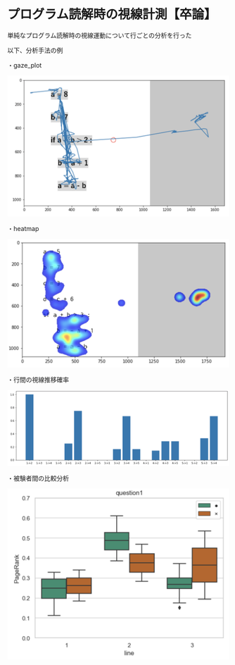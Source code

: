 # プログラム読解時の視線計測【卒論】

単純なプログラム読解時の視線運動について行ごとの分析を行った

以下、分析手法の例

・gaze_plot 

![gaze](https://github.com/takaya0111/Gra_thesis/blob/master/sample_gaze_plot.png)

・heatmap

![heatmap](https://github.com/takaya0111/Gra_thesis/blob/master/sample_heatmap.png)

・行間の視線推移確率

![tran](https://github.com/takaya0111/Gra_thesis/blob/master/sample_transition.png)

・被験者間の比較分析

![a](https://github.com/takaya0111/Gra_thesis/blob/master/sample_anaysis.png)



